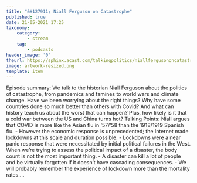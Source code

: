 ```yaml
---
title: "&#127911; Niall Ferguson on Catastrophe"
published: true
date: 21-05-2021 17:25
taxonomy:
    category:
        - stream
    tag:
        - podcasts
header_image: '0'
theurl: https://sphinx.acast.com/talkingpolitics/niallfergusononcatastrophe/media.mp3?tk=eyJ0ayI6ImRlZmF1bHQiLCJhZHMiOnRydWUsInNwb25zIjp0cnVlLCJpbiI6Imh0dHBzOi8vYXRlYW0tcGVnYXN1cy1hc3NldHMtYnVja2V0LXByb2QuczMuZXUtd2VzdC0xLmFtYXpvbmF3cy5jb20vOWEwM2ZlOWUtMWZmMC00ZGNjLWIzZjYtNTBiZDFmMDE2ZWE0L2F1ZGlvL3B1YmxpY2ludHJvLWttM212MTR1LWZpbmFsX3RwX25ld19tZXNzYWdlX2Zvcl9taXhpbmcubXAzIiwic3RhdHVzIjoicHVibGljIn0=&sig=zo20kEZqSew8htJ6QyLnP_Rvd8hLx0LUM95eqcCYQrY
image: artwork-resized.png
template: item
--- 
```

Episode summary: We talk to the historian Niall Ferguson about the politics of catastrophe, from pandemics and famines to world wars and climate change. Have we been worrying about the right things? Why have some countries done so much better than others with Covid? And what can history teach us about the worst that can happen? Plus, how likely is it that a cold war between the US and China turns hot? Talking Points: Niall argues that COVID is more like the Asian flu in ‘57/’58 than the 1918/1919 Spanish flu. - However the economic response is unprecedented; the Internet made lockdowns at this scale and duration possible. - Lockdowns were a near panic response that were necessitated by initial political failures in the West. When we’re trying to assess the political impact of a disaster, the body count is not the most important thing. - A disaster can kill a lot of people and be virtually forgotten if it doesn’t have cascading consequences. - We will probably remember the experience of lockdown more than the mortality rates.…

